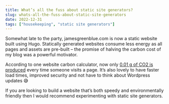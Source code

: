 ```yaml
---
title: What’s all the fuss about static site generators?
slug: whats-all-the-fuss-about-static-site-generators
date: 2022-12-31
tags: ["housekeeping", "static site generators"]
---
```


Somewhat late to the party, jamesgreenblue.com is now a static website built using Hugo. Statically generated websites consume less energy as all pages and assets are pre-built – the promise of halving the carbon cost of my blog was a powerful motivator.

According to one website carbon calculator, now only [0.01 g of CO2 is produced](https://www.websitecarbon.com/website/jamesgreenblue-com/) every time someone visits a page. It’s also lovely to have faster load times, improved security and not have to think about Wordpress updates 😅

If you are looking to build a website that’s both speedy and environmentally friendly then I would recommend experimenting with static site generators.